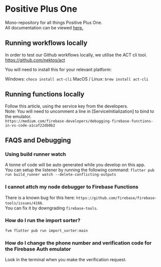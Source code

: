 # Positive Plus One

Mono-repository for all things Positive Plus One.  
All documentation can be viewed [here.](https://inqvine.bit.ai/rdc/v0pZp5OR9DaNTn83)

## Running workflows locally

In order to test our Github workflows locally, we utilise the ACT cli tool.  
https://github.com/nektos/act  

You will need to install this for your relevant platform:

Windows: `choco install act-cli`
MacOS / Linux: `brew install act-cli`

## Running functions locally

Follow this article, using the service key from the developers.  
Note: You will need to uncomment a line in [ServiceInitialization] to bind to the emulator.  
`https://medium.com/firebase-developers/debugging-firebase-functions-in-vs-code-a1caf22db0b2`

## FAQS and Debugging

### Using build runner watch
A tonne of code will be auto generated while you develop on this app.  
You can setup the listener by running the following command:
`flutter pub run build_runner watch --delete-conflicting-outputs`

### I cannot attch my node debugger to Firebase Functions
There is a known bug for this here: `https://github.com/firebase/firebase-tools/issues/4166`.  
You can fix it by downgrading `firebase-tools`.  

### How do I run the import sorter?
`fvm flutter pub run import_sorter:main`

### How do I change the phone number and verification code for the Firebase Auth emulator
Look in the terminal when you make the verification request.